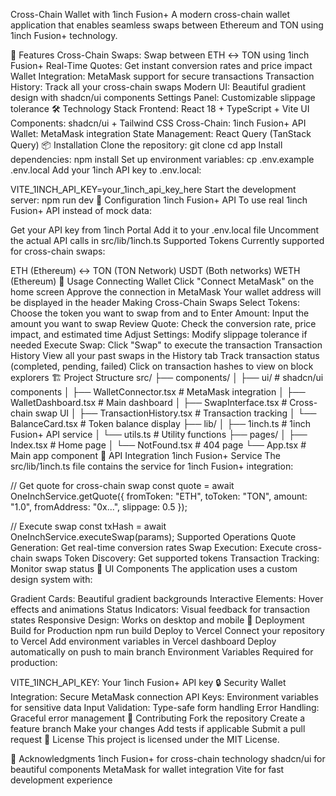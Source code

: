 Cross-Chain Wallet with 1inch Fusion+
A modern cross-chain wallet application that enables seamless swaps between Ethereum and TON using 1inch Fusion+ technology.

🚀 Features
Cross-Chain Swaps: Swap between ETH ↔ TON using 1inch Fusion+
Real-Time Quotes: Get instant conversion rates and price impact
Wallet Integration: MetaMask support for secure transactions
Transaction History: Track all your cross-chain swaps
Modern UI: Beautiful gradient design with shadcn/ui components
Settings Panel: Customizable slippage tolerance
🛠️ Technology Stack
Frontend: React 18 + TypeScript + Vite
UI Components: shadcn/ui + Tailwind CSS
Cross-Chain: 1inch Fusion+ API
Wallet: MetaMask integration
State Management: React Query (TanStack Query)
📦 Installation
Clone the repository:
git clone <repository-url>
cd app
Install dependencies:
npm install
Set up environment variables:
cp .env.example .env.local
Add your 1inch API key to .env.local:

VITE_1INCH_API_KEY=your_1inch_api_key_here
Start the development server:
npm run dev
🔧 Configuration
1inch Fusion+ API
To use real 1inch Fusion+ API instead of mock data:

Get your API key from 1inch Portal
Add it to your .env.local file
Uncomment the actual API calls in src/lib/1inch.ts
Supported Tokens
Currently supported for cross-chain swaps:

ETH (Ethereum) ↔ TON (TON Network)
USDT (Both networks)
WETH (Ethereum)
🎯 Usage
Connecting Wallet
Click "Connect MetaMask" on the home screen
Approve the connection in MetaMask
Your wallet address will be displayed in the header
Making Cross-Chain Swaps
Select Tokens: Choose the token you want to swap from and to
Enter Amount: Input the amount you want to swap
Review Quote: Check the conversion rate, price impact, and estimated time
Adjust Settings: Modify slippage tolerance if needed
Execute Swap: Click "Swap" to execute the transaction
Transaction History
View all your past swaps in the History tab
Track transaction status (completed, pending, failed)
Click on transaction hashes to view on block explorers
🏗️ Project Structure
src/
├── components/
│   ├── ui/                 # shadcn/ui components
│   ├── WalletConnector.tsx # MetaMask integration
│   ├── WalletDashboard.tsx # Main dashboard
│   ├── SwapInterface.tsx   # Cross-chain swap UI
│   ├── TransactionHistory.tsx # Transaction tracking
│   └── BalanceCard.tsx     # Token balance display
├── lib/
│   ├── 1inch.ts           # 1inch Fusion+ API service
│   └── utils.ts           # Utility functions
├── pages/
│   ├── Index.tsx          # Home page
│   └── NotFound.tsx       # 404 page
└── App.tsx               # Main app component
🔌 API Integration
1inch Fusion+ Service
The src/lib/1inch.ts file contains the service for 1inch Fusion+ integration:

// Get quote for cross-chain swap
const quote = await OneInchService.getQuote({
  fromToken: "ETH",
  toToken: "TON", 
  amount: "1.0",
  fromAddress: "0x...",
  slippage: 0.5
});

// Execute swap
const txHash = await OneInchService.executeSwap(params);
Supported Operations
Quote Generation: Get real-time conversion rates
Swap Execution: Execute cross-chain swaps
Token Discovery: Get supported tokens
Transaction Tracking: Monitor swap status
🎨 UI Components
The application uses a custom design system with:

Gradient Cards: Beautiful gradient backgrounds
Interactive Elements: Hover effects and animations
Status Indicators: Visual feedback for transaction states
Responsive Design: Works on desktop and mobile
🚀 Deployment
Build for Production
npm run build
Deploy to Vercel
Connect your repository to Vercel
Add environment variables in Vercel dashboard
Deploy automatically on push to main branch
Environment Variables
Required for production:

VITE_1INCH_API_KEY: Your 1inch Fusion+ API key
🔒 Security
Wallet Integration: Secure MetaMask connection
API Keys: Environment variables for sensitive data
Input Validation: Type-safe form handling
Error Handling: Graceful error management
🤝 Contributing
Fork the repository
Create a feature branch
Make your changes
Add tests if applicable
Submit a pull request
📄 License
This project is licensed under the MIT License.

🙏 Acknowledgments
1inch Fusion+ for cross-chain technology
shadcn/ui for beautiful components
MetaMask for wallet integration
Vite for fast development experience
